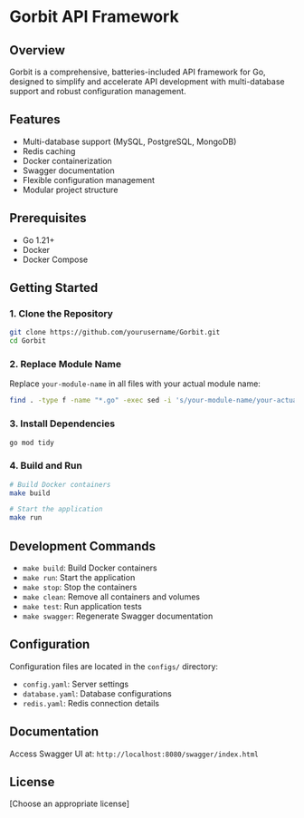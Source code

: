 # Gorbit API Framework

## Overview
Gorbit is a comprehensive, batteries-included API framework for Go, designed to simplify and accelerate API development with multi-database support and robust configuration management.

## Features
- Multi-database support (MySQL, PostgreSQL, MongoDB)
- Redis caching
- Docker containerization
- Swagger documentation
- Flexible configuration management
- Modular project structure

## Prerequisites
- Go 1.21+
- Docker
- Docker Compose

## Getting Started

### 1. Clone the Repository
```bash
git clone https://github.com/yourusername/Gorbit.git
cd Gorbit
```

### 2. Replace Module Name
Replace `your-module-name` in all files with your actual module name:
```bash
find . -type f -name "*.go" -exec sed -i 's/your-module-name/your-actual-module-name/g' {} +
```

### 3. Install Dependencies
```bash
go mod tidy
```

### 4. Build and Run
```bash
# Build Docker containers
make build

# Start the application
make run
```

## Development Commands
- `make build`: Build Docker containers
- `make run`: Start the application
- `make stop`: Stop the containers
- `make clean`: Remove all containers and volumes
- `make test`: Run application tests
- `make swagger`: Regenerate Swagger documentation

## Configuration
Configuration files are located in the `configs/` directory:
- `config.yaml`: Server settings
- `database.yaml`: Database configurations
- `redis.yaml`: Redis connection details

## Documentation
Access Swagger UI at: `http://localhost:8080/swagger/index.html`

## License
[Choose an appropriate license]